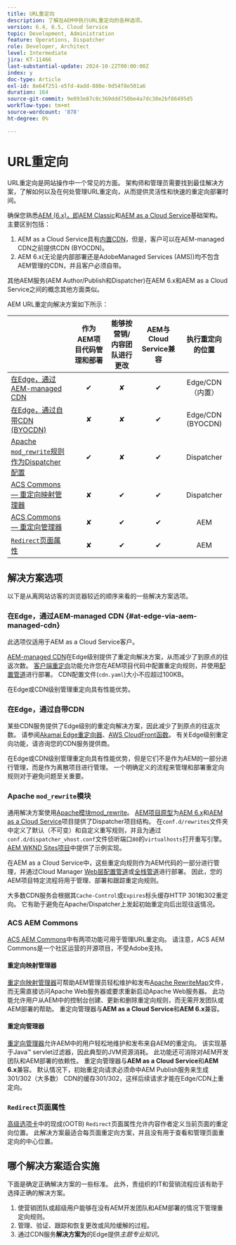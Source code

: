 ```yaml
---
title: URL重定向
description: 了解在AEM中执行URL重定向的各种选项。
version: 6.4, 6.5, Cloud Service
topic: Development, Administration
feature: Operations, Dispatcher
role: Developer, Architect
level: Intermediate
jira: KT-11466
last-substantial-update: 2024-10-22T00:00:00Z
index: y
doc-type: Article
exl-id: 8e64f251-e5fd-4add-880e-9d54f8e501a6
duration: 164
source-git-commit: 9e093e87c8c369ddd750be4a7dc30e2bf86495d5
workflow-type: tm+mt
source-wordcount: '878'
ht-degree: 0%

---
```


# URL重定向

URL重定向是网站操作中一个常见的方面。 架构师和管理员需要找到最佳解决方案，了解如何以及在何处管理URL重定向，从而提供灵活性和快速的重定向部署时间。

确保您熟悉[AEM (6.x)，即AEM Classic](https://experienceleague.adobe.com/en/docs/experience-manager-learn/dispatcher-tutorial/chapter-2)和[AEM as a Cloud Service](https://experienceleague.adobe.com/en/docs/experience-manager-cloud-service/content/overview/architecture)基础架构。 主要区别包括：

1. AEM as a Cloud Service具有[内置CDN](https://experienceleague.adobe.com/en/docs/experience-manager-cloud-service/content/implementing/content-delivery/cdn)，但是，客户可以在AEM-managed CDN之前提供CDN (BYOCDN)。
1. AEM 6.x(无论是内部部署还是AdobeManaged Services (AMS))均不包含AEM管理的CDN，并且客户必须自带。

其他AEM服务(AEM Author/Publish和Dispatcher)在AEM 6.x和AEM as a Cloud Service之间的概念其他方面类似。

AEM URL重定向解决方案如下所示：

|                                                   | 作为AEM项目代码管理和部署 | 能够按营销/内容团队进行更改 | AEM与Cloud Service兼容 | 执行重定向的位置 |
|---------------------------------------------------|:-----------------------:|:---------------------:|:---------------------:| :---------------------:|
| [在Edge，通过AEM-managed CDN](#at-edge-via-aem-managed-cdn) | ✔ | ✘ | ✔ | Edge/CDN（内置） |
| [在Edge，通过自带CDN (BYOCDN)](#at-edge-via-bring-your-own-cdn) | ✘ | ✘ | ✔ | Edge/CDN (BYOCDN) |
| [Apache `mod_rewrite`规则作为Dispatcher配置](#apache-mod_rewrite-module) | ✔ | ✘ | ✔ | Dispatcher |
| [ACS Commons — 重定向映射管理器](#redirect-map-manager) | ✘ | ✔ | ✔ | Dispatcher |
| [ACS Commons — 重定向管理器](#redirect-manager) | ✘ | ✔ | ✔ | AEM |
| [`Redirect`页面属性](#the-redirect-page-property) | ✘ | ✔ | ✔ | AEM |


## 解决方案选项

以下是从离网站访客的浏览器较近的顺序来看的一些解决方案选项。

### 在Edge，通过AEM-managed CDN {#at-edge-via-aem-managed-cdn}

此选项仅适用于AEM as a Cloud Service客户。

[AEM-managed CDN](https://experienceleague.adobe.com/en/docs/experience-manager-cloud-service/content/implementing/content-delivery/cdn)在Edge级别提供了重定向解决方案，从而减少了到原点的往返次数。 [客户端重定向](https://experienceleague.adobe.com/en/docs/experience-manager-cloud-service/content/implementing/content-delivery/cdn-configuring-traffic#client-side-redirectors)功能允许您在AEM项目代码中配置重定向规则，并使用[配置管道](https://experienceleague.adobe.com/en/docs/experience-manager-learn/cloud-service/security/traffic-filter-and-waf-rules/how-to-setup#deploy-rules-through-cloud-manager)进行部署。 CDN配置文件(`cdn.yaml`)大小不应超过100KB。

在Edge或CDN级别管理重定向具有性能优势。

### 在Edge，通过自带CDN

某些CDN服务提供了Edge级别的重定向解决方案，因此减少了到原点的往返次数。 请参阅[Akamai Edge重定向器](https://techdocs.akamai.com/cloudlets/docs/what-edge-redirector)、[AWS CloudFront函数](https://docs.aws.amazon.com/AmazonCloudFront/latest/DeveloperGuide/cloudfront-functions.html)。 有关Edge级别重定向功能，请咨询您的CDN服务提供商。

在Edge或CDN级别管理重定向具有性能优势，但是它们不是作为AEM的一部分进行管理，而是作为离散项目进行管理。 一个明确定义的流程来管理和部署重定向规则对于避免问题至关重要。


### Apache `mod_rewrite`模块

通用解决方案使用[Apache模块mod_rewrite](https://httpd.apache.org/docs/current/mod/mod_rewrite.html)。 [AEM项目原型](https://github.com/adobe/aem-project-archetype)为[AEM 6.x](https://github.com/adobe/aem-project-archetype/tree/develop/src/main/archetype/dispatcher.ams#file-structure)和[AEM as a Cloud Service](https://github.com/adobe/aem-project-archetype/tree/develop/src/main/archetype/dispatcher.cloud#file-structure)项目提供了Dispatcher项目结构。 在`conf.d/rewrites`文件夹中定义了默认（不可变）和自定义重写规则，并且为通过`conf.d/dispatcher_vhost.conf`文件侦听端口`80`的`virtualhosts`打开重写引擎。 [AEM WKND Sites项目](https://github.com/adobe/aem-guides-wknd/tree/main/dispatcher/src/conf.d/rewrites)中提供了示例实现。

在AEM as a Cloud Service中，这些重定向规则作为AEM代码的一部分进行管理，并通过Cloud Manager [Web层配置管道](https://experienceleague.adobe.com/en/docs/experience-manager-cloud-service/content/implementing/using-cloud-manager/cicd-pipelines/introduction-ci-cd-pipelines)或[全栈管道](https://experienceleague.adobe.com/en/docs/experience-manager-cloud-service/content/implementing/using-cloud-manager/cicd-pipelines/introduction-ci-cd-pipelines)进行部署。 因此，您的AEM项目特定流程将用于管理、部署和跟踪重定向规则。

大多数CDN服务会根据其`Cache-Control`或`Expires`标头缓存HTTP 301和302重定向。 它有助于避免在Apache/Dispatcher上发起初始重定向后出现往返情况。


### ACS AEM Commons

[ACS AEM Commons](https://adobe-consulting-services.github.io/acs-aem-commons/)中有两项功能可用于管理URL重定向。 请注意，ACS AEM Commons是一个社区运营的开源项目，不受Adobe支持。

#### 重定向映射管理器

[重定向映射管理器](https://adobe-consulting-services.github.io/acs-aem-commons/features/redirect-map-manager/index.html)可帮助AEM管理员轻松维护和发布[Apache RewriteMap](https://httpd.apache.org/docs/2.4/rewrite/rewritemap.html)文件，而无需直接访问Apache Web服务器或要求重新启动Apache Web服务器。 此功能允许用户从AEM中的控制台创建、更新和删除重定向规则，而无需开发团队或AEM部署的帮助。 重定向管理器与&#x200B;**AEM as a Cloud Service**&#x200B;和&#x200B;**AEM 6.x**&#x200B;兼容。

#### 重定向管理器

[重定向管理器](https://adobe-consulting-services.github.io/acs-aem-commons/features/redirect-manager/index.html)允许AEM中的用户轻松地维护和发布来自AEM的重定向。 该实现基于Java™ servlet过滤器，因此典型的JVM资源消耗。 此功能还可消除对AEM开发团队和AEM部署的依赖性。 重定向管理器与&#x200B;**AEM as a Cloud Service**&#x200B;和&#x200B;**AEM 6.x**&#x200B;兼容。 默认情况下，初始重定向请求必须命中AEM Publish服务来生成301/302（大多数） CDN的缓存301/302，这样后续请求才能在Edge/CDN上重定向。

### `Redirect`页面属性

[高级选项卡](https://experienceleague.adobe.com/docs/experience-manager-cloud-service/content/sites/authoring/sites-console/page-properties.html)中的现成(OOTB) `Redirect`页面属性允许内容作者定义当前页面的重定向位置。 此解决方案最适合每页面重定向方案，并且没有用于查看和管理页面重定向的中心位置。

## 哪个解决方案适合实施

下面是确定正确解决方案的一些标准。 此外，贵组织的IT和营销流程应该有助于选择正确的解决方案。

1. 使营销团队或超级用户能够在没有AEM开发团队和AEM部署的情况下管理重定向规则。
1. 管理、验证、跟踪和恢复更改或风险缓解的过程。
1. 通过CDN服务&#x200B;**解决方案为**&#x200B;的Edge提供&#x200B;_主题专业知识_。
